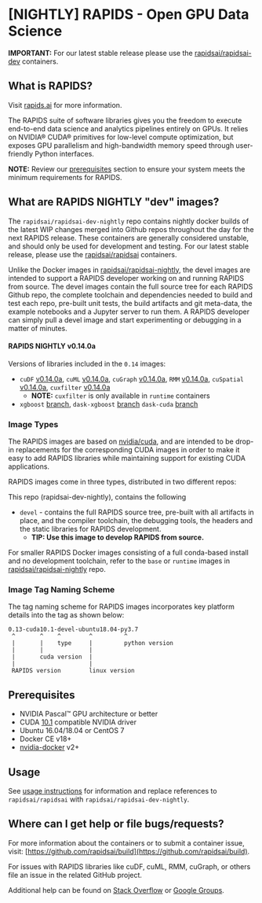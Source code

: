 # [NIGHTLY] RAPIDS - Open GPU Data Science

**IMPORTANT:** For our latest stable release please use the [rapidsai/rapidsai-dev](https://hub.docker.com/r/rapidsai/rapidsai-dev) containers.

## What is RAPIDS?

Visit [rapids.ai](http://rapids.ai) for more information.

The RAPIDS suite of software libraries gives you the freedom to execute end-to-end data science and analytics pipelines entirely on GPUs. It relies on NVIDIA® CUDA® primitives for low-level compute optimization, but exposes GPU parallelism and high-bandwidth memory speed through user-friendly Python interfaces.

**NOTE:** Review our [prerequisites](#prerequisites) section to ensure your system meets the minimum requirements for RAPIDS.

## What are RAPIDS NIGHTLY "dev" images?

The `rapidsai/rapidsai-dev-nightly` repo contains nightly docker builds of the latest WIP changes merged into Github repos throughout the day for the next RAPIDS release. These containers are generally considered unstable, and should only be used for development and testing. For our latest stable release, please use the [rapidsai/rapidsai](https://hub.docker.com/r/rapidsai/rapidsai-dev) containers.

Unlike the Docker images in [rapidsai/rapidsai-nightly](https://hub.docker.com/r/rapidsai/rapidsai-nighlty), the devel images are intended to support a RAPIDS developer working on and running RAPIDS from source.  The devel images contain the full source tree for each RAPIDS Github repo, the complete toolchain and dependencies needed to build and test each repo, pre-built unit tests, the build artifacts and git meta-data, the example notebooks and a Jupyter server to run them.  A RAPIDS developer can simply pull a devel image and start experimenting or debugging in a matter of minutes.

#### RAPIDS NIGHTLY v0.14.0a

Versions of libraries included in the `0.14` images:
- `cuDF` [v0.14.0a](https://github.com/rapidsai/cudf), `cuML` [v0.14.0a](https://github.com/rapidsai/cuml), `cuGraph` [v0.14.0a](https://github.com/rapidsai/cugraph), `RMM` [v0.14.0a](https://github.com/rapidsai/RMM), `cuSpatial` [v0.14.0a](https://github.com/rapidsai/cuspatial), `cuxfilter` [v0.14.0a](https://github.com/rapidsai/cuxfilter)
  - **NOTE:** `cuxfilter` is only available in `runtime` containers
- `xgboost` [branch](https://github.com/rapidsai/xgboost/tree/rapids-0.14-release), `dask-xgboost` [branch](https://github.com/rapidsai/dask-xgboost/tree/dask-cudf) `dask-cuda` [branch](https://github.com/rapidsai/dask-cuda/tree/branch-0.14)

### Image Types

The RAPIDS images are based on [nvidia/cuda](https://hub.docker.com/r/nvidia/cuda), and are intended to be drop-in replacements for the corresponding CUDA
images in order to make it easy to add RAPIDS libraries while maintaining support for existing CUDA applications.

RAPIDS images come in three types, distributed in two different repos:

This repo (rapidsai-dev-nightly), contains the following
- `devel` - contains the full RAPIDS source tree, pre-built with all artifacts in place, and the compiler toolchain, the debugging tools, the headers and the static libraries for RAPIDS development.
  - **TIP: Use this image to develop RAPIDS from source.**

For smaller RAPIDS Docker images consisting of a full conda-based install and no development toolchain, refer to the `base` or `runtime` images in [rapidsai/rapidsai-nightly](https://hub.docker.com/r/rapidsai/rapidsai-nightly) repo.

### Image Tag Naming Scheme

The tag naming scheme for RAPIDS images incorporates key platform details into the tag as shown below:
```
0.13-cuda10.1-devel-ubuntu18.04-py3.7
 ^       ^    ^        ^         ^
 |       |    type     |         python version
 |       |             |
 |       cuda version  |
 |                     |
 RAPIDS version        linux version
```

## Prerequisites

* NVIDIA Pascal™ GPU architecture or better
* CUDA [10.1](https://developer.nvidia.com/cuda-downloads) compatible NVIDIA driver
* Ubuntu 16.04/18.04 or CentOS 7
* Docker CE v18+
* [nvidia-docker](https://github.com/nvidia/nvidia-docker/wiki/Installation-(version-2.0)) v2+

## Usage

See [usage instructions](https://hub.docker.com/r/rapidsai/rapidsai#usage) for information and replace references to `rapidsai/rapidsai` with `rapidsai/rapidsai-dev-nightly`.

## Where can I get help or file bugs/requests?

For more information about the containers or to submit a container issue, visit: [https://github.com/rapidsai/build](https://github.com/rapidsai/build).

For issues with RAPIDS libraries like cuDF, cuML, RMM, cuGraph, or others file an issue in the related GitHub project.

Additional help can be found on [Stack Overflow](https://stackoverflow.com/tags/rapids) or [Google Groups](https://groups.google.com/forum/#!forum/rapidsai).
